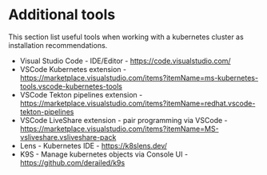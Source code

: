 # Additional tools

This section list useful tools when working with a kubernetes cluster as installation recommendations.

- Visual Studio Code - IDE/Editor - https://code.visualstudio.com/
- VSCode Kubernetes extension - https://marketplace.visualstudio.com/items?itemName=ms-kubernetes-tools.vscode-kubernetes-tools
- VSCode Tekton pipelines extension - https://marketplace.visualstudio.com/items?itemName=redhat.vscode-tekton-pipelines
- VSCode LiveShare extension - pair programming via VSCode - https://marketplace.visualstudio.com/items?itemName=MS-vsliveshare.vsliveshare-pack
- Lens - Kubernetes IDE - https://k8slens.dev/
- K9S - Manage kubernetes objects via Console UI - https://github.com/derailed/k9s
